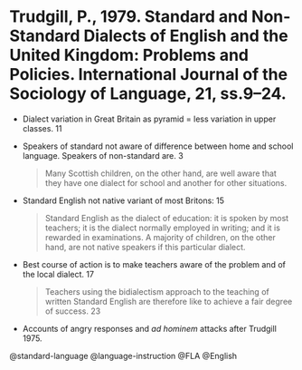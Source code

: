 # Trudgill, P., 1979. Standard and Non-Standard Dialects of English and the United Kingdom: Problems and Policies. International Journal of the Sociology of Language, 21, ss.9–24.

- Dialect variation in Great Britain as pyramid = less variation in upper classes. 11

- Speakers of standard not aware of difference between home and school language. Speakers of non-standard are. 3

  > Many Scottish children, on the other hand, are well aware that they  have one dialect for school and another for other situations. 

- Standard English not native variant of most Britons: 15

  > Standard English as the dialect of education: it is spoken by most teachers; it is the dialect normally employed in writing; and it is rewarded in examinations. A majority of children, on the other hand, are not native speakers if this particular dialect.

- Best course of action is to make teachers aware of the problem and of the local dialect. 17

  > Teachers using the bidialectism approach to the teaching of written Standard English are therefore like to achieve a fair degree of success. 23

- Accounts of angry responses and *ad hominem* attacks after Trudgill 1975. 

@standard-language
@language-instruction
@FLA
@English
